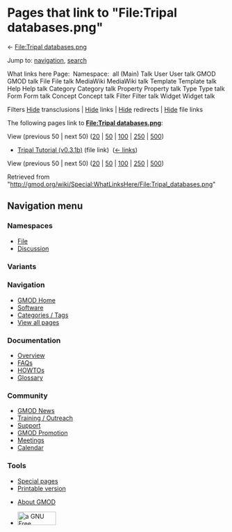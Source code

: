 <div id="mw-page-base" class="noprint">

</div>

<div id="mw-head-base" class="noprint">

</div>

<div id="content" class="mw-body" role="main">

<span id="top"></span>

<div id="mw-js-message" style="display:none;">

</div>



# <span dir="auto">Pages that link to "File:Tripal databases.png"</span>

<div id="bodyContent">

<div id="contentSub">

← [File:Tripal
databases.png](/wiki/File:Tripal_databases.png "File:Tripal databases.png")

</div>

<div id="jump-to-nav" class="mw-jump">

Jump to: [navigation](#mw-navigation), [search](#p-search)

</div>

<div id="mw-content-text">

What links here Page:  Namespace:  all (Main) Talk User User talk GMOD
GMOD talk File File talk MediaWiki MediaWiki talk Template Template talk
Help Help talk Category Category talk Property Property talk Type Type
talk Form Form talk Concept Concept talk Filter Filter talk Widget
Widget talk

Filters
[Hide](/mediawiki/index.php?title=Special:WhatLinksHere/File:Tripal_databases.png&hidetrans=1 "Special:WhatLinksHere/File:Tripal databases.png")
transclusions \|
[Hide](/mediawiki/index.php?title=Special:WhatLinksHere/File:Tripal_databases.png&hidelinks=1 "Special:WhatLinksHere/File:Tripal databases.png")
links \|
[Hide](/mediawiki/index.php?title=Special:WhatLinksHere/File:Tripal_databases.png&hideredirs=1 "Special:WhatLinksHere/File:Tripal databases.png")
redirects \|
[Hide](/mediawiki/index.php?title=Special:WhatLinksHere/File:Tripal_databases.png&hideimages=1 "Special:WhatLinksHere/File:Tripal databases.png")
file links

The following pages link to **[File:Tripal
databases.png](/wiki/File:Tripal_databases.png "File:Tripal databases.png")**:

View (previous 50 \| next 50)
([20](/mediawiki/index.php?title=Special:WhatLinksHere/File:Tripal_databases.png&limit=20 "Special:WhatLinksHere/File:Tripal databases.png")
\|
[50](/mediawiki/index.php?title=Special:WhatLinksHere/File:Tripal_databases.png&limit=50 "Special:WhatLinksHere/File:Tripal databases.png")
\|
[100](/mediawiki/index.php?title=Special:WhatLinksHere/File:Tripal_databases.png&limit=100 "Special:WhatLinksHere/File:Tripal databases.png")
\|
[250](/mediawiki/index.php?title=Special:WhatLinksHere/File:Tripal_databases.png&limit=250 "Special:WhatLinksHere/File:Tripal databases.png")
\|
[500](/mediawiki/index.php?title=Special:WhatLinksHere/File:Tripal_databases.png&limit=500 "Special:WhatLinksHere/File:Tripal databases.png"))

- [Tripal Tutorial
  (v0.3.1b)](/wiki/Tripal_Tutorial_(v0.3.1b) "Tripal Tutorial (v0.3.1b)")
  (file link) ‎ <span class="mw-whatlinkshere-tools">([←
  links](/mediawiki/index.php?title=Special:WhatLinksHere&target=Tripal+Tutorial+%28v0.3.1b%29 "Special:WhatLinksHere"))</span>

View (previous 50 \| next 50)
([20](/mediawiki/index.php?title=Special:WhatLinksHere/File:Tripal_databases.png&limit=20 "Special:WhatLinksHere/File:Tripal databases.png")
\|
[50](/mediawiki/index.php?title=Special:WhatLinksHere/File:Tripal_databases.png&limit=50 "Special:WhatLinksHere/File:Tripal databases.png")
\|
[100](/mediawiki/index.php?title=Special:WhatLinksHere/File:Tripal_databases.png&limit=100 "Special:WhatLinksHere/File:Tripal databases.png")
\|
[250](/mediawiki/index.php?title=Special:WhatLinksHere/File:Tripal_databases.png&limit=250 "Special:WhatLinksHere/File:Tripal databases.png")
\|
[500](/mediawiki/index.php?title=Special:WhatLinksHere/File:Tripal_databases.png&limit=500 "Special:WhatLinksHere/File:Tripal databases.png"))

</div>

<div class="printfooter">

Retrieved from
"<http://gmod.org/wiki/Special:WhatLinksHere/File:Tripal_databases.png>"

</div>

<div id="catlinks" class="catlinks catlinks-allhidden">

</div>

<div class="visualClear">

</div>

</div>

</div>

<div id="mw-navigation">

## Navigation menu

<div id="mw-head">



<div id="left-navigation">

<div id="p-namespaces" class="vectorTabs" role="navigation"
aria-labelledby="p-namespaces-label">

### Namespaces

- <span id="ca-nstab-image"><a href="/wiki/File:Tripal_databases.png" accesskey="c"
  title="View the file page [c]">File</a></span>
- <span id="ca-talk"><a
  href="/mediawiki/index.php?title=File_talk:Tripal_databases.png&amp;action=edit&amp;redlink=1"
  accesskey="t"
  title="Discussion about the content page [t]">Discussion</a></span>

</div>

<div id="p-variants" class="vectorMenu emptyPortlet" role="navigation"
aria-labelledby="p-variants-label">

### 

### Variants[](#)

<div class="menu">

</div>

</div>

</div>

<div id="right-navigation">





</div>



</div>

</div>

</div>

<div id="mw-panel">

<div id="p-logo" role="banner">

<a href="/wiki/Main_Page"
style="background-image: url(http://gmod.org/images/GMOD-cogs.png);"
title="Visit the main page"></a>

</div>

<div id="p-Navigation" class="portal" role="navigation"
aria-labelledby="p-Navigation-label">

### Navigation

<div class="body">

- <span id="n-GMOD-Home">[GMOD Home](/wiki/Main_Page)</span>
- <span id="n-Software">[Software](/wiki/GMOD_Components)</span>
- <span id="n-Categories-.2F-Tags">[Categories /
  Tags](/wiki/Categories)</span>
- <span id="n-View-all-pages">[View all
  pages](/wiki/Special:AllPages)</span>

</div>

</div>

<div id="p-Documentation" class="portal" role="navigation"
aria-labelledby="p-Documentation-label">

### Documentation

<div class="body">

- <span id="n-Overview">[Overview](/wiki/Overview)</span>
- <span id="n-FAQs">[FAQs](/wiki/Category:FAQ)</span>
- <span id="n-HOWTOs">[HOWTOs](/wiki/Category:HOWTO)</span>
- <span id="n-Glossary">[Glossary](/wiki/Glossary)</span>

</div>

</div>

<div id="p-Community" class="portal" role="navigation"
aria-labelledby="p-Community-label">

### Community

<div class="body">

- <span id="n-GMOD-News">[GMOD News](/wiki/GMOD_News)</span>
- <span id="n-Training-.2F-Outreach">[Training /
  Outreach](/wiki/Training_and_Outreach)</span>
- <span id="n-Support">[Support](/wiki/Support)</span>
- <span id="n-GMOD-Promotion">[GMOD
  Promotion](/wiki/GMOD_Promotion)</span>
- <span id="n-Meetings">[Meetings](/wiki/Meetings)</span>
- <span id="n-Calendar">[Calendar](/wiki/Calendar)</span>

</div>

</div>

<div id="p-tb" class="portal" role="navigation"
aria-labelledby="p-tb-label">

### Tools

<div class="body">

- <span id="t-specialpages"><a href="/wiki/Special:SpecialPages" accesskey="q"
  title="A list of all special pages [q]">Special pages</a></span>
- <span id="t-print"><a
  href="/mediawiki/index.php?title=Special:WhatLinksHere/File:Tripal_databases.png&amp;printable=yes"
  rel="alternate" accesskey="p"
  title="Printable version of this page [p]">Printable version</a></span>

</div>

</div>

</div>

</div>

<div id="footer" role="contentinfo">

- <span id="footer-places-about">[About
  GMOD](/wiki/GMOD:About "GMOD:About")</span>

<!-- -->

- <span id="footer-copyrightico">[<img src="http://www.gnu.org/graphics/gfdl-logo-small.png" width="88"
  height="31" alt="a GNU Free Documentation License" />](http://www.gnu.org/licenses/fdl-1.3.html)</span>




</div>
